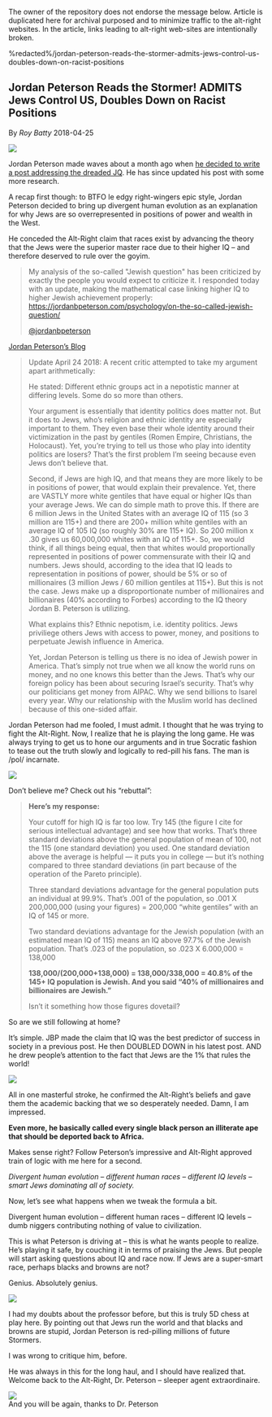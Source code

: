<link rel="stylesheet" href="../github-markdown.css">
<article class="markdown-body">

<red>The owner of the repository does not endorse the message below.
Article is duplicated here for archival purposed and to minimize traffic to the alt-right websites.
In the article, links leading to alt-right web-sites are intentionally broken.</red>

%redacted%/jordan-peterson-reads-the-stormer-admits-jews-control-us-doubles-down-on-racist-positions

# Jordan Peterson Reads the Stormer! ADMITS Jews Control US, Doubles Down on Racist Positions

By *Roy Batty* 2018-04-25

![](DQmRvnJ2Uje1GcXREg1jxeuTctoEfmmjkEx7duQhUKjJd9Z.png)

Jordan Peterson made waves about a month ago when [he decided to write a post addressing the dreaded JQ](https://jordanbpeterson.com/psychology/on-the-so-called-jewish-question/). He has since updated his post with some more research.

A recap first though: to BTFO le edgy right-wingers epic style, Jordan Peterson decided to bring up divergent human evolution as an explanation for why Jews are so overrepresented in positions of power and wealth in the West.

He conceded the Alt-Right claim that races exist by advancing the theory that the Jews were the superior master race due to their higher IQ – and therefore deserved to rule over the goyim.

> My analysis of the so-called "Jewish question" has been criticized by exactly the people you would expect to criticize it.
I responded today with an update, making the mathematical case linking higher IQ to higher Jewish achievement properly:
https://jordanbpeterson.com/psychology/on-the-so-called-jewish-question/
>
> [@jordanbpeterson](https://twitter.com/jordanbpeterson/status/988990196095111168)

[Jordan Peterson’s Blog](https://jordanbpeterson.com/psychology/on-the-so-called-jewish-question/)

> Update April 24 2018: A recent critic attempted to take my argument apart arithmetically:
>
> He stated: Different ethnic groups act in a nepotistic manner at differing levels. Some do so more than others.
>
> Your argument is essentially that identity politics does matter not. But it does to Jews, who’s religion and ethnic identity are especially important to them. They even base their whole identity around their victimization in the past by gentiles (Romen Empire, Christians, the Holocaust). Yet, you’re trying to tell us those who play into identity politics are losers? That’s the first problem I’m seeing because even Jews don’t believe that.
>
> Second, if Jews are high IQ, and that means they are more likely to be in positions of power, that would explain their prevalence. Yet, there are VASTLY more white gentiles that have equal or higher IQs than your average Jews. We can do simple math to prove this. If there are 6 million Jews in the United States with an average IQ of 115 (so 3 million are 115+) and there are 200+ million white gentiles with an average IQ of 105 IQ (so roughly 30% are 115+ IQ). So 200 million x .30 gives us 60,000,000 whites with an IQ of 115+. So, we would think, if all things being equal, then that whites would proportionally represented in positions of power commensurate with their IQ and numbers. Jews should, according to the idea that IQ leads to representation in positions of power, should be 5% or so of millionaires (3 million Jews / 60 million gentiles at 115+). But this is not the case. Jews make up a disproportionate number of millionaires and billionaires (40% according to Forbes) according to the IQ theory Jordan B. Peterson is utilizing.
>
> What explains this? Ethnic nepotism, i.e. identity politics. Jews priviliege others Jews with access to power, money, and positions to perpetuate Jewish influence in America.
>
> Yet, Jordan Peterson is telling us there is no idea of Jewish power in America. That’s simply not true when we all know the world runs on money, and no one knows this better than the Jews. That’s why our foreign policy has been about securing Israel’s security. That’s why our politicians get money from AIPAC. Why we send billions to Isarel every year. Why our relationship with the Muslim world has declined because of this one-sided affair.

Jordan Peterson had me fooled, I must admit. I thought that he was trying to fight the Alt-Right. Now, I realize that he is playing the long game. He was always trying to get us to hone our arguments and in true Socratic fashion to tease out the truth slowly and logically to red-pill his fans. The man is /pol/ incarnate.

![](1488153231792.jpg)

Don’t believe me? Check out his “rebuttal”:

> **Here’s my response:**
>
> Your cutoff for high IQ is far too low. Try 145 (the figure I cite for serious intellectual advantage) and see how that works. That’s three standard deviations above the general population of mean of 100, not the 115 (one standard deviation) you used. One standard deviation above the average is helpful — it puts you in college — but it’s nothing compared to three standard deviations (in part because of the operation of the Pareto principle).
>
> Three standard deviations advantage for the general population puts an individual at 99.9%. That’s .001 of the population, so .001 X 200,000,000 (using your figures) = 200,000 “white gentiles” with an IQ of 145 or more.
>
> Two standard deviations advantage for the Jewish population (with an estimated mean IQ of 115) means an IQ above 97.7% of the Jewish population. That’s .023 of the population, so .023 X 6.000,000 = 138,000
>
> **138,000/(200,000+138,000) = 138,000/338,000 = 40.8% of the 145+ IQ population is Jewish. And you said “40% of millionaires and billionaires are Jewish.”**
>
> Isn’t it something how those figures dovetail?

So are we still following at home?

It’s simple. JBP made the claim that IQ was the best predictor of success in society in a previous post. He then DOUBLED DOWN in his latest post. AND he drew people’s attention to the fact that Jews are the 1% that rules the world!

![](maxresdefault-7.jpg)

All in one masterful stroke, he confirmed the Alt-Right’s beliefs and gave them the academic backing that we so desperately needed. Damn, I am impressed.

**Even more, he basically called every single black person an illiterate ape that should be deported back to Africa.**

Makes sense right? Follow Peterson’s impressive and Alt-Right approved train of logic with me here for a second.

*Divergent human evolution – different human races – different IQ levels – smart Jews dominating all of society.*

Now, let’s see what happens when we tweak the formula a bit.

Divergent human evolution – different human races – different IQ levels – dumb niggers contributing nothing of value to civilization.

This is what Peterson is driving at – this is what he wants people to realize. He’s playing it safe, by couching it in terms of praising the Jews. But people will start asking questions about IQ and race now. If Jews are a super-smart race, perhaps blacks and browns are not?

Genius. Absolutely genius.

![](jordan-peterson-1.jpg)

I had my doubts about the professor before, but this is truly 5D chess at play here. By pointing out that Jews run the world and that blacks and browns are stupid, Jordan Peterson is red-pilling millions of future Stormers.

I was wrong to critique him, before.

He was always in this for the long haul, and I should have realized that. Welcome back to the Alt-Right, Dr. Peterson – sleeper agent extraordinaire.

![](you-would-have-been-a-nazi.jpg)  
And you will be again, thanks to Dr. Peterson
